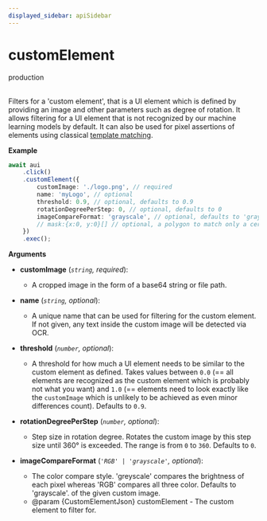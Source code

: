 ```yaml
---
displayed_sidebar: apiSidebar
---
```

# customElement
<span class="theme-doc-version-badge badge badge--success">production</span><br/><br/>

Filters for a 'custom element', that is a UI element which is defined by providing an image and other parameters such as degree of rotation. It allows filtering for a UI element that is not recognized by our machine learning models by default. It can also be used for pixel assertions of elements using classical [template matching](https://en.wikipedia.org/wiki/Template_matching).

**Example**
```typescript
await aui
    .click()
    .customElement({
        customImage: './logo.png', // required
        name: 'myLogo', // optional
        threshold: 0.9, // optional, defaults to 0.9
        rotationDegreePerStep: 0, // optional, defaults to 0
        imageCompareFormat: 'grayscale', // optional, defaults to 'grayscale'
        // mask:{x:0, y:0}[] // optional, a polygon to match only a certain area of the custom element
    })
    .exec();
```

**Arguments**

- **customImage** (*`string`, required*):
    - A cropped image in the form of a base64 string or file path.
- **name** (*`string`, optional*):
    - A unique name that can be used for filtering for the custom element. If not given, any text inside the custom image will be detected via OCR.
- **threshold** (*`number`, optional*):
    - A threshold for how much a UI element needs to be similar to the custom element as defined. Takes values between `0.0` (== all elements are recognized as the custom element which is probably not what you want) and `1.0` (== elements need to look exactly like the `customImage` which is unlikely to be achieved as even minor differences count). Defaults to `0.9`.
- **rotationDegreePerStep** (*`number`, optional*):
    - Step size in rotation degree. Rotates the custom image by this step size until 360° is exceeded. The range is from `0` to `360`. Defaults to `0`.
- **imageCompareFormat** (*`'RGB' | 'grayscale'`, optional*):
    - The color compare style. 'greyscale' compares the brightness of each pixel whereas 'RGB' compares all three color. Defaults to 'grayscale'.
of the given custom image.


   * @param {CustomElementJson} customElement - The custom element to filter for.
